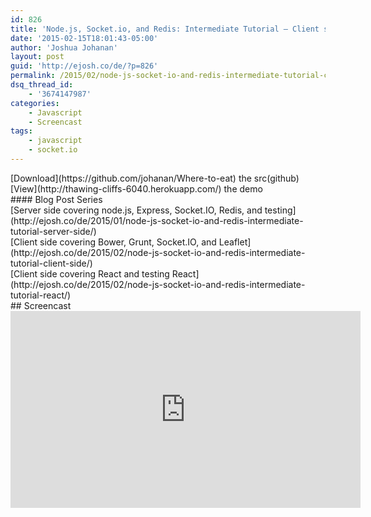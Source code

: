 ```yaml
---
id: 826
title: 'Node.js, Socket.io, and Redis: Intermediate Tutorial – Client side (Screencast)'
date: '2015-02-15T18:01:43-05:00'
author: 'Joshua Johanan'
layout: post
guid: 'http://ejosh.co/de/?p=826'
permalink: /2015/02/node-js-socket-io-and-redis-intermediate-tutorial-client-side-screencast/
dsq_thread_id:
    - '3674147987'
categories:
    - Javascript
    - Screencast
tags:
    - javascript
    - socket.io
---
```


<div class="action-button">[Download](https://github.com/johanan/Where-to-eat) the src(github)</div><div class="action-button">[View](http://thawing-cliffs-6040.herokuapp.com/) the demo</div>#### Blog Post Series

<div class="action-button">[Server side covering node.js, Express, Socket.IO, Redis, and testing](http://ejosh.co/de/2015/01/node-js-socket-io-and-redis-intermediate-tutorial-server-side/)</div><div class="action-button">[Client side covering Bower, Grunt, Socket.IO, and Leaflet](http://ejosh.co/de/2015/02/node-js-socket-io-and-redis-intermediate-tutorial-client-side/)</div><div class="action-button">[Client side covering React and testing React](http://ejosh.co/de/2015/02/node-js-socket-io-and-redis-intermediate-tutorial-react/)</div>## Screencast

<iframe allowfullscreen="allowfullscreen" frameborder="0" height="315" loading="lazy" src="https://www.youtube.com/embed/rv8Y6ppryGI?list=PLCxhJ1rikyTqELxAhXhF59ufZZTQIOBFt&v=rv8Y6ppryGI" width="560"></iframe>